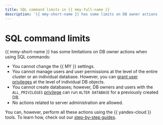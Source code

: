 ```yaml
---
title: SQL command limits in {{ mmy-full-name }}
description: '{{ mmy-short-name }} has some limits on DB owner actions when using SQL commands.'
---
```


# SQL command limits

{{ mmy-short-name }} has some limitations on DB owner actions when using SQL commands:

* You cannot change the {{ MY }} settings.
* You cannot manage users and user permissions at the level of the entire cluster or an individual database. However, you can [grant user privileges](./../operations/grant.md) at the level of individual DB objects.
* You cannot create databases; however, DB owners and users with the `ALL_PRIVILEGES` [privilege](user-rights.md#db-privileges) can run `ALTER DATABASE` for a previously created DB.
* No actions related to server administration are allowed.

You can, however, perform all these actions using the {{ yandex-cloud }} tools. To learn how, check out our [step-by-step guides](../operations/index.md).
